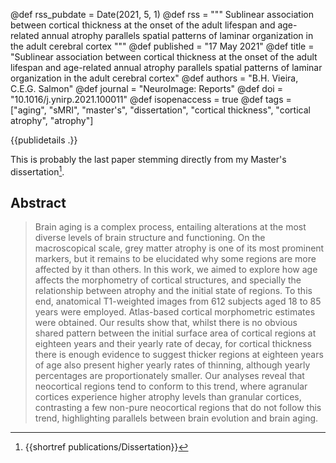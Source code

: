 @def rss_pubdate = Date(2021, 5, 1)
@def rss = """  Sublinear association between cortical thickness at the onset of the adult lifespan and age-related annual atrophy parallels spatial patterns of laminar organization in the adult cerebral cortex  """
@def published = "17 May 2021"
@def title = "Sublinear association between cortical thickness at the onset of the adult lifespan and age-related annual atrophy parallels spatial patterns of laminar organization in the adult cerebral cortex"
@def authors = "B.H. Vieira, C.E.G. Salmon"
@def journal = "NeuroImage: Reports"
@def doi = "10.1016/j.ynirp.2021.100011"
@def isopenaccess = true
@def tags = ["aging", "sMRI", "master's", "dissertation", "cortical thickness", "cortical atrophy", "atrophy"]


{{publidetails .}}

This is probably the last paper stemming directly from my Master's dissertation[^1].

## Abstract
> Brain aging is a complex process, entailing alterations at the most diverse levels of brain structure and functioning. On the macroscopical scale, grey matter atrophy is one of its most prominent markers, but it remains to be elucidated why some regions are more affected by it than others. In this work, we aimed to explore how age affects the morphometry of cortical structures, and specially the relationship between atrophy and the initial state of regions. To this end, anatomical T1-weighted images from 612 subjects aged 18 to 85 years were employed. Atlas-based cortical morphometric estimates were obtained. Our results show that, whilst there is no obvious shared pattern between the initial surface area of cortical regions at eighteen years and their yearly rate of decay, for cortical thickness there is enough evidence to suggest thicker regions at eighteen years of age also present higher yearly rates of thinning, although yearly percentages are proportionately smaller. Our analyses reveal that neocortical regions tend to conform to this trend, where agranular cortices experience higher atrophy levels than granular cortices, contrasting a few non-pure neocortical regions that do not follow this trend, highlighting parallels between brain evolution and brain aging.

[^1]: {{shortref publications/Dissertation}}